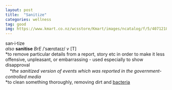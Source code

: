 ```yaml
---
layout: post
title:  "Sanitize"
categories: wellness
tag: good
img: https://www.kmart.co.nz/wcsstore/Kmart/images/ncatalog/f/5/40712185-1-f.jpg
---
```

<DIV style="MARGIN: 0px 0px 5px">san<B>·</B>i<B>·</B>tize<BR><I>also</I> <B>sanitise</B> <I>BrE</I> /ˈsænɪtaɪz/ <I>v</I> [T] <BR>*to remove particular details from a report, story etc in order to make it less offensive, unpleasant, or embarrassing - used especially to show disapproval<BR>　*<I>the sanitized version of events which was reported in the government-controlled media</I><BR>*to clean something thoroughly, removing dirt and <A href="{{ site.baseurl }}/bacteria"><U>bacteria</U></A></DIV>
